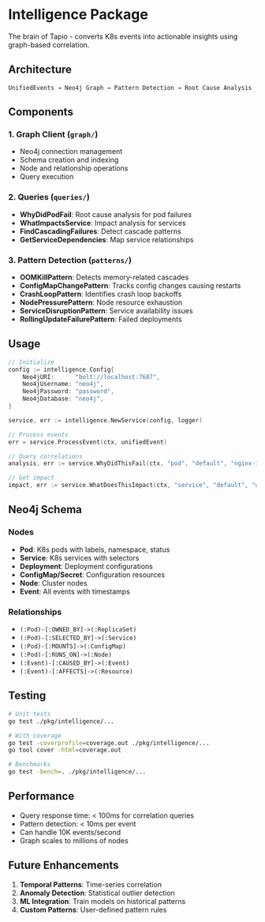 # Intelligence Package

The brain of Tapio - converts K8s events into actionable insights using graph-based correlation.

## Architecture

```
UnifiedEvents → Neo4j Graph → Pattern Detection → Root Cause Analysis
```

## Components

### 1. Graph Client (`graph/`)
- Neo4j connection management
- Schema creation and indexing
- Node and relationship operations
- Query execution

### 2. Queries (`queries/`)
- **WhyDidPodFail**: Root cause analysis for pod failures
- **WhatImpactsService**: Impact analysis for services
- **FindCascadingFailures**: Detect cascade patterns
- **GetServiceDependencies**: Map service relationships

### 3. Pattern Detection (`patterns/`)
- **OOMKillPattern**: Detects memory-related cascades
- **ConfigMapChangePattern**: Tracks config changes causing restarts
- **CrashLoopPattern**: Identifies crash loop backoffs
- **NodePressurePattern**: Node resource exhaustion
- **ServiceDisruptionPattern**: Service availability issues
- **RollingUpdateFailurePattern**: Failed deployments

## Usage

```go
// Initialize
config := intelligence.Config{
    Neo4jURI:      "bolt://localhost:7687",
    Neo4jUsername: "neo4j",
    Neo4jPassword: "password",
    Neo4jDatabase: "neo4j",
}

service, err := intelligence.NewService(config, logger)

// Process events
err = service.ProcessEvent(ctx, unifiedEvent)

// Query correlations
analysis, err := service.WhyDidThisFail(ctx, "pod", "default", "nginx-123")

// Get impact
impact, err := service.WhatDoesThisImpact(ctx, "service", "default", "web")
```

## Neo4j Schema

### Nodes
- **Pod**: K8s pods with labels, namespace, status
- **Service**: K8s services with selectors
- **Deployment**: Deployment configurations
- **ConfigMap/Secret**: Configuration resources
- **Node**: Cluster nodes
- **Event**: All events with timestamps

### Relationships
- `(:Pod)-[:OWNED_BY]->(:ReplicaSet)`
- `(:Pod)-[:SELECTED_BY]->(:Service)`
- `(:Pod)-[:MOUNTS]->(:ConfigMap)`
- `(:Pod)-[:RUNS_ON]->(:Node)`
- `(:Event)-[:CAUSED_BY]->(:Event)`
- `(:Event)-[:AFFECTS]->(:Resource)`

## Testing

```bash
# Unit tests
go test ./pkg/intelligence/...

# With coverage
go test -coverprofile=coverage.out ./pkg/intelligence/...
go tool cover -html=coverage.out

# Benchmarks
go test -bench=. ./pkg/intelligence/...
```

## Performance

- Query response time: < 100ms for correlation queries
- Pattern detection: < 10ms per event
- Can handle 10K events/second
- Graph scales to millions of nodes

## Future Enhancements

1. **Temporal Patterns**: Time-series correlation
2. **Anomaly Detection**: Statistical outlier detection  
3. **ML Integration**: Train models on historical patterns
4. **Custom Patterns**: User-defined pattern rules